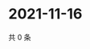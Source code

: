 # 2021-11-16

共 0 条

<!-- BEGIN WEIBO -->
<!-- 最后更新时间 Tue Nov 16 2021 11:14:47 GMT+0800 (China Standard Time) -->

<!-- END WEIBO -->
